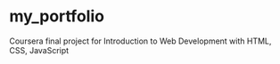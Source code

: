 # my_portfolio
Coursera final project for Introduction to Web Development with HTML, CSS, JavaScript
